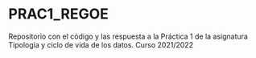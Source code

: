 # PRAC1_REGOE
Repositorio con el código y las respuesta a la Práctica 1 de la asignatura Tipología y ciclo de vida de los datos. Curso 2021/2022
